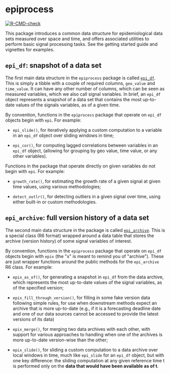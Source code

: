 # epiprocess
 
 <!-- badges: start -->
  [![R-CMD-check](https://github.com/cmu-delphi/epiprocess/workflows/R-CMD-check/badge.svg)](https://github.com/cmu-delphi/epiprocess/actions)
  <!-- badges: end -->

This package introduces a common data structure for epidemiological data sets
measured over space and time, and offers associated utilities to perform basic
signal processing tasks. See the getting started guide and vignettes for
examples.

## `epi_df`: snapshot of a data set

The first main data structure in the `epiprocess` package is called
[`epi_df`](reference/epi_df.html). This is simply a tibble with a couple of
required columns, `geo_value` and `time_value`. It can have any other number of
columns, which can be seen as measured variables, which we also call signal
variables. In brief, an `epi_df` object represents a snapshot of a data set that
contains the most up-to-date values of the signals variables, as of a given
time.

By convention, functions in the `epiprocess` package that operate on `epi_df`
objects begin with `epi`. For example: 

- `epi_slide()`, for iteratively applying a custom computation to a variable in
  an `epi_df` object over sliding windows in time;
  
- `epi_cor()`, for computing lagged correlations between variables in an
  `epi_df` object, (allowing for grouping by geo value, time value, or any other
  variables).

Functions in the package that operate directly on given variables do not begin
  with `epi`. For example: 

- `growth_rate()`, for estimating the growth rate of a given signal at given
  time values, using various methodologies;

- `detect_outlr()`, for detecting outliers in a given signal over time, using
  either built-in or custom methodologies.

## `epi_archive`: full version history of a data set

The second main data structure in the package is called
[`epi_archive`](reference/epi_archive.html). This is a special class (R6 format) 
wrapped around a data table that stores the archive (version history) of some
signal variables of interest.

By convention, functions in the `epiprocess` package that operate on `epi_df`
objects begin with `epix` (the "x" is meant to remind you of "archive"). These
are just wrapper functions around the public methods for the `epi_archive` R6
class. For example:

- `epix_as_of()`, for generating a snapshot in `epi_df` from the data archive,
  which represents the most up-to-date values of the signal variables, as of the
  specified version;
  
- `epix_fill_through_version()`, for filling in some fake version data following
  simple rules, for use when downstream methods expect an archive that is more
  up-to-date (e.g., if it is a forecasting deadline date and one of our data
  sources cannot be accessed to provide the latest versions of its data)

- `epix_merge()`, for merging two data archives with each other, with support
  for various approaches to handling when one of the archives is more up-to-date
  version-wise than the other;

- `epix_slide()`, for sliding a custom computation to a data archive over local
  windows in time, much like `epi_slide` for an `epi_df` object, but with one
  key difference: the sliding computation at any given reference time t is
  performed only on the **data that would have been available as of t**.
